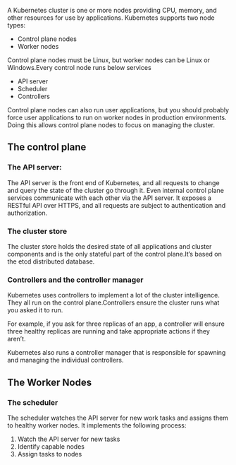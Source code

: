 A Kubernetes cluster is one or more nodes providing CPU, memory, and other resources for use by applications.
Kubernetes supports two node types:
- Control plane nodes
- Worker nodes
  
Control plane nodes must be Linux, but worker nodes can be Linux or Windows.Every control node runs below services

- API server
- Scheduler
- Controllers

Control plane nodes can also run user applications, but you should probably force user applications to run on worker nodes in production environments. Doing this allows control plane nodes to focus on managing the cluster.
## The control plane
### The API server:
The API server is the front end of Kubernetes, and all requests to change and query the state of the cluster go through it. Even internal control plane services communicate with each other via the API server. It exposes a RESTful API over HTTPS, and all requests are subject to authentication and authorization.

### The cluster store
The cluster store holds the desired state of all applications and cluster components and is the only stateful part of the control plane.It’s based on the etcd distributed database.

### Controllers and the controller manager
Kubernetes uses controllers to implement a lot of the cluster intelligence. They all run on the control plane.Controllers ensure the cluster runs what you asked it to run.

For example, if you ask for three replicas of an app, a controller will ensure three healthy replicas are running and take appropriate actions if they aren’t.

Kubernetes also runs a controller manager that is responsible for spawning and managing the individual controllers.
## The Worker Nodes

### The scheduler
The scheduler watches the API server for new work tasks and assigns them to healthy worker nodes.
It implements the following process:
1. Watch the API server for new tasks
2. Identify capable nodes
3. Assign tasks to nodes
